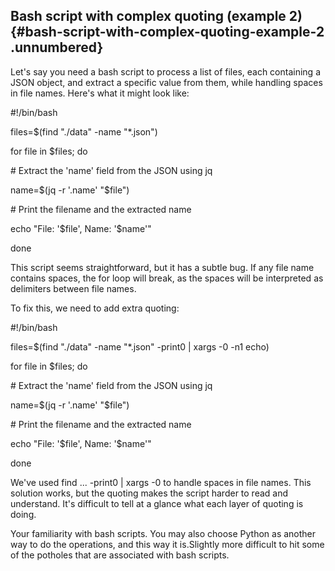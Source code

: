 ﻿## **Bash script with complex quoting (example 2)** {#bash-script-with-complex-quoting-example-2 .unnumbered}

Let\'s say you need a bash script to process a list of files, each containing a JSON object, and extract a specific value from them, while handling spaces in file names. Here\'s what it might look like:

#!/bin/bash

files=\$(find \"./data\" -name \"\*.json\")

for file in \$files; do

\# Extract the \'name\' field from the JSON using jq

name=\$(jq -r \'.name\' \"\$file\")

\# Print the filename and the extracted name

echo \"File: \'\$file\', Name: \'\$name\'\"

done

This script seems straightforward, but it has a subtle bug. If any file name contains spaces, the for loop will break, as the spaces will be interpreted as delimiters between file names.

To fix this, we need to add extra quoting:

#!/bin/bash

files=\$(find \"./data\" -name \"\*.json\" -print0 \| xargs -0 -n1 echo)

for file in \$files; do

\# Extract the \'name\' field from the JSON using jq

name=\$(jq -r \'.name\' \"\$file\")

\# Print the filename and the extracted name

echo \"File: \'\$file\', Name: \'\$name\'\"

done

We\'ve used find \... -print0 \| xargs -0 to handle spaces in file names. This solution works, but the quoting makes the script harder to read and understand. It\'s difficult to tell at a glance what each layer of quoting is doing.

Your familiarity with bash scripts. You may also choose Python as another way to do the operations, and this way it is.Slightly more difficult to hit some of the potholes that are associated with bash scripts.


